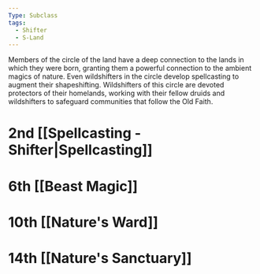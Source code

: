 ```yaml
---
Type: Subclass
tags:
  - Shifter
  - S-Land
---
```

Members of the circle of the land have a deep connection to the lands in which they were born, granting them a powerful connection to the ambient magics of nature. Even wildshifters in the circle develop spellcasting to augment their shapeshifting.
Wildshifters of this circle are devoted protectors of their homelands, working with their fellow druids and wildshifters to safeguard communities that follow the Old Faith.

# 2nd [[Spellcasting - Shifter|Spellcasting]]
# 6th [[Beast Magic]]
# 10th [[Nature's Ward]]
# 14th [[Nature's Sanctuary]]

